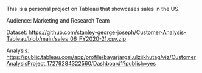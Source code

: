 This is a personal project on Tableau that showcases sales in the US. 

Audience: Marketing and Research Team

Dataset: https://github.com/stanley-george-joseph/Customer-Analysis-Tableau/blob/main/sales_06_FY2020-21.csv.zip

Analysis: https://public.tableau.com/app/profile/bayarjargal.ulziikhutag/viz/CustomerAnalysisProject_17279284322560/Dashboard1?publish=yes
